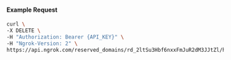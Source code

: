 <!-- Code generated for API Clients. DO NOT EDIT. -->

#### Example Request

```bash
curl \
-X DELETE \
-H "Authorization: Bearer {API_KEY}" \
-H "Ngrok-Version: 2" \
https://api.ngrok.com/reserved_domains/rd_2ltSu3Hbf6nxxFmJuR2dM3JJtZl/http_endpoint_configuration
```
